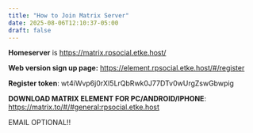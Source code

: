 ```yaml
---
title: "How to Join Matrix Server"
date: 2025-08-06T12:10:37-05:00
draft: false
---
```

**Homeserver** is https://matrix.rpsocial.etke.host/ 

**Web version sign up page:** https://element.rpsocial.etke.host/#/register

**Register token**: wt4iWvp6j0rXI5LrQbRwk0J77DTv0wUrgZswGbwpig

**DOWNLOAD MATRIX ELEMENT FOR PC/ANDROID/IPHONE**: https://matrix.to/#/#general:rpsocial.etke.host

EMAIL OPTIONAL!!

